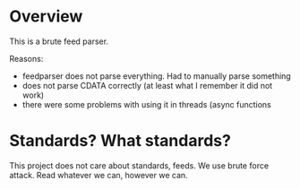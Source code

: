 # Overview

This is a brute feed parser.

Reasons:

 - feedparser does not parse everything. Had to manually parse something
 - does not parse CDATA correctly (at least what I remember it did not work)
 - there were some problems with using it in threads (async functions

# Standards? What standards?

This project does not care about standards, feeds. We use brute force attack. Read whatever we can, however we can.
